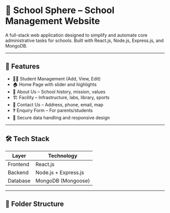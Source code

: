 # 🏫 School Sphere – School Management Website

A full-stack web application designed to simplify and automate core administrative tasks for schools. Built with React.js, Node.js, Express.js, and MongoDB.

---

## 📌 Features

- 🧑‍🎓 Student Management (Add, View, Edit)
- 🏠 Home Page with slider and highlights
- 📖 About Us – School history, mission, values
- 🏗️ Facility – Infrastructure, labs, library, sports
- 📍 Contact Us – Address, phone, email, map
- ❓ Enquiry Form – For parents/students
- 🔐 Secure data handling and responsive design

---

## 🛠️ Tech Stack

| Layer     | Technology         |
|-----------|--------------------|
| Frontend  | React.js           |
| Backend   | Node.js + Express.js |
| Database  | MongoDB (Mongoose) |

---

## 📂 Folder Structure

